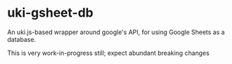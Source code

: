 uki-gsheet-db
=============
An uki.js-based wrapper around google's API, for using Google Sheets as a database.

This is very work-in-progress still; expect abundant breaking changes
